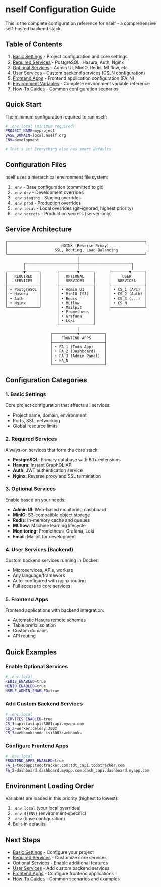 # nself Configuration Guide

This is the complete configuration reference for nself - a comprehensive self-hosted backend stack.

## Table of Contents

1. [Basic Settings](./config/BASIC-SETTINGS.md) - Project configuration and core settings
2. [Required Services](./config/REQUIRED-SERVICES.md) - PostgreSQL, Hasura, Auth, Nginx
3. [Optional Services](./config/OPTIONAL-SERVICES.md) - Admin UI, MinIO, Redis, MLflow, etc.
4. [User Services](./config/USER-SERVICES.md) - Custom backend services (CS_N configuration)
5. [Frontend Apps](./config/FRONTEND-APPS.md) - Frontend application configuration (FA_N)
6. [Environment Variables](./config/ENV-REFERENCE.md) - Complete environment variable reference
7. [How-To Guides](./config/HOW-TO.md) - Common configuration scenarios

## Quick Start

The minimum configuration required to run nself:

```bash
# .env.local (minimum required)
PROJECT_NAME=myproject
BASE_DOMAIN=local.nself.org
ENV=development

# That's it! Everything else has smart defaults
```

## Configuration Files

nself uses a hierarchical environment file system:

1. `.env` - Base configuration (committed to git)
2. `.env.dev` - Development overrides
3. `.env.staging` - Staging overrides  
4. `.env.prod` - Production overrides
5. `.env.local` - Local overrides (git-ignored, highest priority)
6. `.env.secrets` - Production secrets (server-only)

## Service Architecture

```
┌─────────────────────────────────────────────────────────────┐
│                        NGINX (Reverse Proxy)                 │
│                     SSL, Routing, Load Balancing             │
└─────────────────────────────────────────────────────────────┘
                                │
        ┌───────────────────────┼───────────────────────┐
        │                       │                       │
┌───────▼──────┐       ┌────────▼──────┐      ┌────────▼──────┐
│   REQUIRED   │       │   OPTIONAL    │      │     USER      │
│   SERVICES   │       │   SERVICES    │      │   SERVICES    │
├──────────────┤       ├───────────────┤      ├───────────────┤
│ • PostgreSQL │       │ • Admin UI    │      │ • CS_1 (API)  │
│ • Hasura     │       │ • MinIO (S3)  │      │ • CS_2 (Auth) │
│ • Auth       │       │ • Redis       │      │ • CS_3 (...)  │
│ • Nginx      │       │ • MLflow      │      │ • CS_N        │
└──────────────┘       │ • Mailpit     │      └───────────────┘
                       │ • Prometheus  │
                       │ • Grafana     │
                       │ • Loki        │
                       └───────────────┘
                                │
                    ┌───────────▼───────────┐
                    │    FRONTEND APPS      │
                    ├───────────────────────┤
                    │ • FA_1 (Todo App)     │
                    │ • FA_2 (Dashboard)    │
                    │ • FA_3 (Admin Panel)  │
                    │ • FA_N                │
                    └───────────────────────┘
```

## Configuration Categories

### 1. Basic Settings
Core project configuration that affects all services:
- Project name, domain, environment
- Ports, SSL, networking
- Global resource limits

### 2. Required Services
Always-on services that form the core stack:
- **PostgreSQL**: Primary database with 60+ extensions
- **Hasura**: Instant GraphQL API
- **Auth**: JWT authentication service
- **Nginx**: Reverse proxy and SSL termination

### 3. Optional Services
Enable based on your needs:
- **Admin UI**: Web-based monitoring dashboard
- **MinIO**: S3-compatible object storage
- **Redis**: In-memory cache and queues
- **MLflow**: Machine learning lifecycle
- **Monitoring**: Prometheus, Grafana, Loki
- **Email**: Mailpit for development

### 4. User Services (Backend)
Custom backend services running in Docker:
- Microservices, APIs, workers
- Any language/framework
- Auto-configured with nginx routing
- Full access to core services

### 5. Frontend Apps
Frontend applications with backend integration:
- Automatic Hasura remote schemas
- Table prefix isolation
- Custom domains
- API routing

## Quick Examples

### Enable Optional Services
```bash
# .env.local
REDIS_ENABLED=true
MINIO_ENABLED=true
NSELF_ADMIN_ENABLED=true
```

### Add Custom Backend Services
```bash
# .env.local
SERVICES_ENABLED=true
CS_1=api:fastapi:3001:api.myapp.com
CS_2=worker:celery:3002
CS_3=webhook:node-ts:3003:webhooks
```

### Configure Frontend Apps
```bash
# .env.local
FRONTEND_APPS_ENABLED=true
FA_1=todoapp:todotracker.com:tdt_:api.todotracker.com
FA_2=dashboard:dashboard.myapp.com:dash_:api.dashboard.myapp.com
```

## Environment Loading Order

Variables are loaded in this priority (highest to lowest):
1. `.env.local` (your local overrides)
2. `.env.${ENV}` (environment-specific)
3. `.env` (base configuration)
4. Built-in defaults

## Next Steps

- [Basic Settings](./config/BASIC-SETTINGS.md) - Configure your project
- [Required Services](./config/REQUIRED-SERVICES.md) - Customize core services
- [Optional Services](./config/OPTIONAL-SERVICES.md) - Enable additional features
- [User Services](./config/USER-SERVICES.md) - Add custom backend services
- [Frontend Apps](./config/FRONTEND-APPS.md) - Configure frontend applications
- [How-To Guides](./config/HOW-TO.md) - Common scenarios and examples
